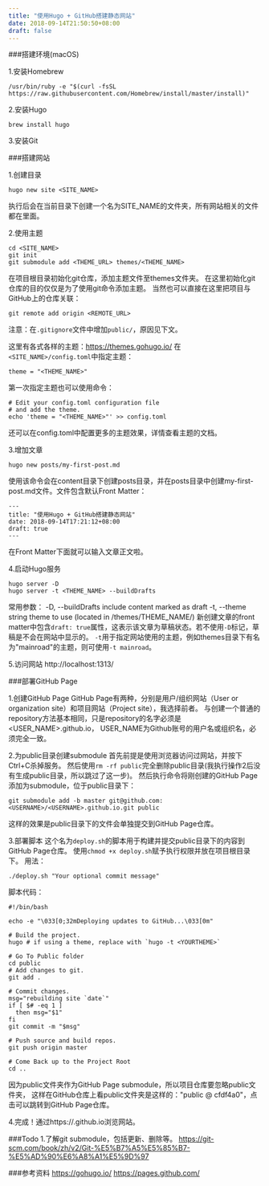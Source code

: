 ```yaml
---
title: "使用Hugo + GitHub搭建静态网站"
date: 2018-09-14T21:50:50+08:00
draft: false
---
```



###搭建环境(macOS)

1.安装Homebrew
```
/usr/bin/ruby -e "$(curl -fsSL https://raw.githubusercontent.com/Homebrew/install/master/install)"
```

2.安装Hugo
```
brew install hugo
```

3.安装Git


###搭建网站

1.创建目录
```
hugo new site <SITE_NAME>
```
执行后会在当前目录下创建一个名为SITE_NAME的文件夹，所有网站相关的文件都在里面。

2.使用主题
```
cd <SITE_NAME>
git init
git submodule add <THEME_URL> themes/<THEME_NAME>
```
在项目根目录初始化git仓库，添加主题文件至themes文件夹。
在这里初始化git仓库的目的仅仅是为了使用git命令添加主题。
当然也可以直接在这里把项目与GitHub上的仓库关联：
```
git remote add origin <REMOTE_URL>
```
注意：在`.gitignore`文件中增加`public/`，原因见下文。

这里有各式各样的主题：https://themes.gohugo.io/
在`<SITE_NAME>/config.toml`中指定主题：
```
theme = "<THEME_NAME>"
```
第一次指定主题也可以使用命令：
```
# Edit your config.toml configuration file
# and add the theme.
echo 'theme = "<THEME_NAME>"' >> config.toml
```
还可以在config.toml中配置更多的主题效果，详情查看主题的文档。

3.增加文章
```
hugo new posts/my-first-post.md
```
使用该命令会在content目录下创建posts目录，并在posts目录中创建my-first-post.md文件。文件包含默认Front Matter：
```
---
title: "使用Hugo + GitHub搭建静态网站"
date: 2018-09-14T17:21:12+08:00
draft: true
---
```
在Front Matter下面就可以输入文章正文啦。

4.启动Hugo服务
```
hugo server -D
hugo server -t <THEME_NAME> --buildDrafts
```
常用参数：
-D, --buildDrafts include content marked as draft
-t, --theme string theme to use (located in /themes/THEME_NAME/)
新创建文章的front matter中包含`draft: true`属性，这表示该文章为草稿状态。若不使用`-D`标记，草稿是不会在网站中显示的。
`-t`用于指定网站使用的主题，例如themes目录下有名为"mainroad"的主题，则可使用`-t mainroad`。

5.访问网站
http://localhost:1313/


###部署GitHub Page

1.创建GitHub Page
GitHub Page有两种，分别是用户/组织网站（User or organization site）和项目网站（Project site），我选择前者。
与创建一个普通的repository方法基本相同，只是repository的名字必须是<USER_NAME>.github.io，
USER_NAME为Github账号的用户名或组织名，必须完全一致。

2.为public目录创建submodule
首先前提是使用浏览器访问过网站，并按下Ctrl+C杀掉服务。
然后使用`rm -rf public`完全删除public目录(我执行操作2后没有生成public目录，所以跳过了这一步)。
然后执行命令将刚创建的GitHub Page添加为submodule，位于public目录下：
```
git submodule add -b master git@github.com:<USERNAME>/<USERNAME>.github.io.git public
```
这样的效果是public目录下的文件会单独提交到GitHub Page仓库。

3.部署脚本
这个名为`deploy.sh`的脚本用于构建并提交public目录下的内容到GitHub Page仓库。
使用`chmod +x deploy.sh`赋予执行权限并放在项目根目录下。
用法：
```
./deploy.sh "Your optional commit message"
```
脚本代码：
```
#!/bin/bash

echo -e "\033[0;32mDeploying updates to GitHub...\033[0m"

# Build the project.
hugo # if using a theme, replace with `hugo -t <YOURTHEME>`

# Go To Public folder
cd public
# Add changes to git.
git add .

# Commit changes.
msg="rebuilding site `date`"
if [ $# -eq 1 ]
  then msg="$1"
fi
git commit -m "$msg"

# Push source and build repos.
git push origin master

# Come Back up to the Project Root
cd ..
```
因为public文件夹作为GitHub Page submodule，所以项目仓库要忽略public文件夹，
这样在GitHub仓库上看public文件夹是这样的："public @ cfdf4a0"，点击可以跳转到GitHub Page仓库。

4.完成！通过https://<USERNAME>.github.io浏览网站。


###Todo
1.了解git submodule，包括更新、删除等。
https://git-scm.com/book/zh/v2/Git-%E5%B7%A5%E5%85%B7-%E5%AD%90%E6%A8%A1%E5%9D%97


###参考资料
https://gohugo.io/
https://pages.github.com/
